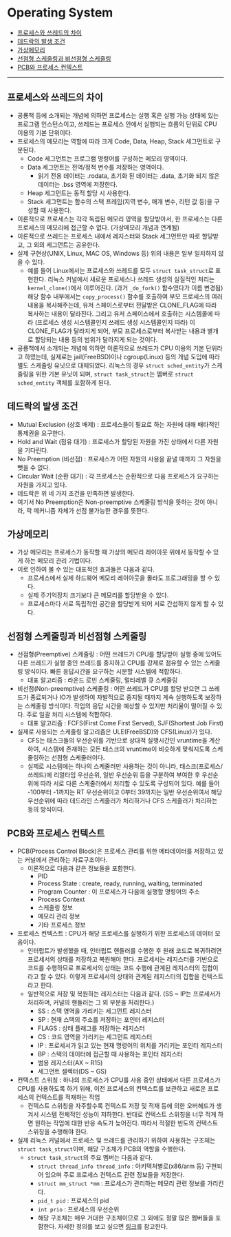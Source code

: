 # Operating System

* [프로세스와 쓰레드의 차이](#프로세스와-쓰레드의-차이)
* [데드락의 발생 조건](#데드락의-발생-조건)
* [가상메모리](#가상메모리)
* [선점형 스케줄링과 비선점형 스케줄링](#선점형-스케줄링과-비선점형-스케줄링)
* [PCB와 프로세스 컨텍스트](#PCB와-프로세스-컨텍스트)

---

## 프로세스와 쓰레드의 차이

* 공룡책 등에 소개되는 개념에 의하면 프로세스는 실행 혹은 실행 가능 상태에 있는 프로그램 인스턴스이고, 쓰레드는 프로세스 안에서 실행되는 흐름의 단위로 CPU 이용의 기본 단위이다.
* 프로세스의 메모리는 역할에 따라 크게 Code, Data, Heap, Stack 세그먼트로 구분된다.
    * Code 세그먼트는 프로그램 명령어를 구성하는 메모리 영역이다.
    * Data 세그먼트는 전역/정적 변수를 저장하는 영역이다.
        * 읽기 전용 데이터는 .rodata, 초기화 된 데이터는 .data, 초기화 되지 않은 데이터는 .bss 영역에 저장한다.
    * Heap 세그먼트는 동적 할당 시 사용한다.
    * Stack 세그먼트는 함수의 스택 프레임(지역 변수, 매개 변수, 리턴 값 등)을 구성할 때 사용한다.
* 이론적으로 프로세스는 각각 독립된 메모리 영역을 할당받아서, 한 프로세스는 다른 프로세스의 메모리에 접근할 수 없다. (가상메모리 개념과 연계됨)
* 이론적으로 쓰레드는 프로세스 내에서 레지스터와 Stack 세그먼트만 따로 할당받고, 그 외의 세그먼트는 공유한다.
* 실제 구현상(UNIX, Linux, MAC OS, Windows 등) 위의 내용은 일부 일치하지 않을 수 있다.
    * 예를 들어 Linux에서는 프로세스와 쓰레드를 모두 ```struct task_struct```로 표현한다. 리눅스 커널에서 새로운 프로세스나 쓰레드 생성의 실질적인 처리는 ```kernel_clone()```에서 이루어진다. (과거 ```_do_fork()``` 함수였다가 이름 변경됨) 해당 함수 내부에서는 ```copy_process()``` 함수를 호출하여 부모 프로세스의 여러 내용을 복사해주는데, 유저 스페이스로부터 전달받은 CLONE_FLAG에 따라 복사하는 내용이 달라진다. 그리고 유저 스페이스에서 호출하는 시스템콜에 따라 (프로세스 생성 시스템콜인지 쓰레드 생성 시스템콜인지 따라) 이 CLONE_FLAG가 달라지게 되어, 부모 프로세스로부터 복사받는 내용과 별개로 할당되는 내용 등의 범위가 달라지게 되는 것이다.
* 공룡책에서 소개되는 개념에 의하면 이론적으로 쓰레드가 CPU 이용의 기본 단위라고 하였는데, 실제로는 jail(FreeBSD)이나 cgroup(Linux) 등의 개념 도입에 따라 별도 스케줄링 유닛으로 대체되었다. 리눅스의 경우 ```struct sched_entity```가 스케줄링을 위한 기본 유닛이 되며, ```struct task_struct```는 멤버로 ```struct sched_entity``` 객체를 포함하게 된다.

## 데드락의 발생 조건

* Mutual Exclusion (상호 배제) : 프로세스들이 필요로 하는 자원에 대해 배타적인 통제권을 요구한다.
* Hold and Wait (점유 대기) : 프로세스가 할당된 자원을 가진 상태에서 다른 자원을 기다린다.
* No Preemption (비선점) : 프로세스가 어떤 자원의 사용을 끝낼 때까지 그 자원을 뺏을 수 없다.
* Circular Wait (순환 대기) : 각 프로세스는 순환적으로 다음 프로세스가 요구하는 자원을 가지고 있다.
* 데드락은 위 네 가지 조건을 만족하면 발생한다.
* 여기서 No Preemption은 Non-preemptive 스케줄링 방식을 뜻하는 것이 아니라, 락 메커니즘 자체가 선점 불가능한 경우를 뜻한다.

## 가상메모리

* 가상 메모리는 프로세스가 동작할 때 가상의 메모리 레이아웃 위에서 동작할 수 있게 하는 메모리 관리 기법이다.
* 이로 인하여 볼 수 있는 대표적인 효과들은 다음과 같다.
    * 프로세스에서 실제 하드웨어 메모리 레이아웃을 몰라도 프로그래밍을 할 수 있다.
    * 실제 주기억장치 크기보다 큰 메모리를 할당받을 수 있다.
    * 프로세스마다 서로 독립적인 공간을 할당받게 되어 서로 간섭하지 않게 할 수 있다.

## 선점형 스케줄링과 비선점형 스케줄링

* 선점형(Preemptive) 스케줄링 : 어떤 쓰레드가 CPU를 할당받아 실행 중에 있어도 다른 쓰레드가 실행 중인 쓰레드를 중지하고 CPU를 강제로 점유할 수 있는 스케줄링 방식이다. 빠른 응답시간을 요구하는 시분할 시스템에 적합하다.
    * 대표 알고리즘 : 라운드 로빈 스케줄링, 멀티레벨 큐 스케줄링
* 비선점(Non-preemptive) 스케줄링 : 어떤 쓰레드가 CPU를 할당 받으면 그 쓰레드가 종료되거나 IO가 발생하여 자발적으로 중지될 때까지 계속 실행하도록 보장하는 스케줄링 방식이다. 작업의 응답 시간을 예상할 수 있지만 처리율이 떨어질 수 있다. 주로 일괄 처리 시스템에 적합하다.
    * 대표 알고리즘 : FCFS(First Come First Served), SJF(Shortest Job First)
* 실제로 사용되는 스케줄링 알고리즘은 ULE(FreeBSD)와 CFS(Linux)가 있다.
    * CFS는 태스크들의 우선순위를 기반으로 상대적 실행시간인 vruntime을 계산하여, 시스템에 존재하는 모든 태스크의 vruntime이 비슷하게 맞춰지도록 스케줄링하는 선점형 스케줄러이다.
    * 실제로 시스템에는 하나의 스케줄러만 사용하는 것이 아니라, 태스크(프로세스/쓰레드)에 리얼타임 우선순위, 일반 우선순위 등을 구분하여 부여한 후 우선순위에 따라 서로 다른 스케줄러에서 처리할 수 있도록 구성되어 있다. 예를 들어 -100부터 -1까지는 RT 우선순위이고 0부터 39까지는 일반 우선순위여서 해당 우선순위에 따라 데드라인 스케줄러가 처리하거나 CFS 스케줄러가 처리하는 등의 방식이다.

## PCB와 프로세스 컨텍스트

* PCB(Process Control Block)은 프로세스 관리를 위한 메타데이터를 저장하고 있는 커널에서 관리하는 자료구조이다.
    * 이론적으로 다음과 같은 정보들을 포함한다.
        * PID
        * Process State : create, ready, running, waiting, terminated
        * Program Counter : 이 프로세스가 다음에 실행할 명령어의 주소
        * Process Context
        * 스케줄링 정보
        * 메모리 관리 정보
        * 기타 프로세스 정보
* 프로세스 컨텍스트 : CPU가 해당 프로세스를 실행하기 위한 프로세스의 데이터 모음이다.
    * 인터럽트가 발생했을 때, 인터럽트 핸들러를 수행한 후 원래 코드로 복귀하려면 프로세서의 상태를 저장하고 복원해야 한다. 프로세서는 레지스터를 기반으로 코드를 수행하므로 프로세서의 상태는 코드 수행에 관계된 레지스터의 집합이라고 할 수 있다. 이렇게 프로세서의 상태와 관계된 레지스터의 집합을 컨텍스트라고 한다.
    * 일반적으로 저장 및 복원하는 레지스터는 다음과 같다. (SS ~ IP는 프로세서가 처리하며, 커널의 핸들러는 그 외 부분을 처리한다.)
        * SS : 스택 영역을 가리키는 세그먼트 레지스터
        * SP : 현재 스택의 주소를 저장하는 포인터 레지스터
        * FLAGS : 상태 플래그를 저장하는 레지스터
        * CS : 코드 영역을 가리키는 세그먼트 레지스터
        * IP : 프로세서가 읽고 있는 현재 명령어의 위치를 가리키는 포인터 레지스터
        * BP : 스택의 데이터에 접근할 때 사용하는 포인터 레지스터
        * 범용 레지스터(AX ~ R15)
        * 세그먼트 셀렉터(DS ~ GS)
* 컨텍스트 스위칭 : 하나의 프로세스가 CPU를 사용 중인 상태에서 다른 프로세스가 CPU를 사용하도록 하기 위해, 이전 프로세스의 컨텍스트를 보관하고 새로운 프로세스의 컨텍스트를 적재하는 작업
    * 컨텍스트 스위칭을 자주할수록 컨텍스트 저장 및 적재 등에 의한 오버헤드가 생겨서 시스템 전체적인 성능이 저하한다. 반대로 컨텍스트 스위칭을 너무 적게 하면 원하는 작업에 대한 반응 속도가 늦어진다. 따라서 적절한 빈도의 컨텍스트 스위칭을 수행해야 한다.
* 실제 리눅스 커널에서 프로세스 및 쓰레드를 관리하기 위하여 사용하는 구조체는 ```struct task_struct```이며, 해당 구조체가 PCB의 역할을 수행한다.
    * ```struct task_struct```의 주요 멤버는 다음과 같다.
        * ```struct thread_info thread_info``` : 아키텍처별로(x86/arm 등) 구현되어 있으며 주로 프로세스 컨텍스트 관련 정보들을 저장한다.
        * ```struct mm_struct *mm``` : 프로세스가 관리하는 메모리 관련 정보를 가리킨다.
        * ```pid_t pid``` : 프로세스의 pid
        * ```int prio``` : 프로세스의 우선순위
        * 해당 구조체는 매우 거대한 구조체이므로 그 외에도 정말 많은 멤버들을 포함한다. 자세한 정의를 보고 싶으면 [링크](https://elixir.bootlin.com/linux/v5.14.11/source/include/linux/sched.h#L661)를 참고한다.